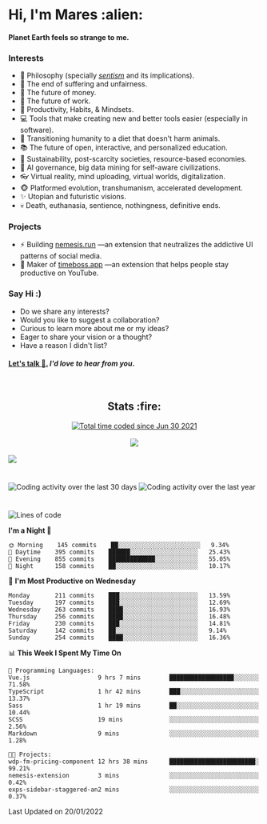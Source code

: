 <h1>Hi, I'm Mares :alien:</h1>

#### Planet Earth feels so strange to me.

### **Interests**

- 🌊 Philosophy (specially [_sentism_][sentismmedium] and its implications).
- 🎯 The end of suffering and unfairness.
- 💸 The future of money.
- 💼 The future of work.
- 🧠 Productivity, Habits, & Mindsets.
- 💻 Tools that make creating new and better tools easier (especially in software).
- 🥗 Transitioning humanity to a diet that doesn't harm animals.
- 📚 The future of open, interactive, and personalized education.
- 🌱 Sustainability, post-scarcity societies, resource-based economies.
- 🤖 AI governance, big data mining for self-aware civilizations.
- 👓 Virtual reality, mind uploading, virtual worlds, digitalization.
- 🐵 Platformed evolution, transhumanism, accelerated development.
- ✨ Utopian and futuristic visions.
- 💀 Death, euthanasia, sentience, nothingness, definitive ends.


### **Projects**

- ⚡ Building [nemesis.run](https://nemesis.run) —an extension that neutralizes the addictive UI patterns of social media.
- 💎 Maker of [timeboss.app](https://timeboss.app) —an extension that helps people stay productive on YouTube.


### **Say Hi :)**

- Do we share any interests?
- Would you like to suggest a collaboration?
- Curious to learn more about me or my ideas?
- Eager to share your vision or a thought?
- Have a reason I didn't list?

#### [Let's talk :wave:.](mailto:mareszhar@gmail.com) _I'd love to hear from you_.

[sentismmedium]: https://medium.com/@mareszhar/born-a-prisoner-a-reflection-about-life-its-struggles-and-a-plan-to-escape-d8566ce9b026

<br>

<h2 align="center">Stats :fire:</h2>

<div align="center">
  <a href="https://wakatime.com/@cfdc0e0d-4860-4b62-9ff0-cb659185525e">
    <img src="https://wakatime.com/badge/user/cfdc0e0d-4860-4b62-9ff0-cb659185525e.svg" alt="Total time coded since Jun 30 2021" />
  </a>
</div>

<br>

<!-- 
Add or remove this: 
&dates=B1AAB3FF 
...or this...
&date_format=M%20j%5B%2C%20Y%5D
from the *streak stats URL below* if they get bugged and aren't updating: 
-->

<div align="center">
  <img src="https://github-readme-streak-stats.herokuapp.com?user=mareszhar&theme=black-ice&hide_border=true&stroke=FFFFFF15&ring=DF8FFE&fire=DF8FFE&currStreakLabel=DF8FFE&background=1A232A&currStreakNum=86FFAB&dates=B1AAB3FF&date_format=M%20j%5B%2C%20Y%5D">
</div>

<br>

<img src="https://activity-graph.herokuapp.com/graph?username=mareszhar&theme=nord&bg_color=00000000&color=979797&line=DF8FFE&point=00000000&area=true&hide_border=true">

<br>

<h1></h1>

<img src="https://wakatime.com/share/@mares/5df0ff02-9c79-41b4-b540-51dc9c65a57b.svg" alt="Coding activity over the last 30 days" />
<img src="https://wakatime.com/share/@mares/ea89ba71-f374-40af-930c-e0655909fe37.svg" alt="Coding activity over the last year" />

<h1></h1>

<!--START_SECTION:waka-->
![Lines of code](https://img.shields.io/badge/From%20Hello%20World%20I%27ve%20Written-126%20Thousand%20lines%20of%20code-blue)

**I'm a Night 🦉** 

```text
🌞 Morning    145 commits    ██░░░░░░░░░░░░░░░░░░░░░░░   9.34% 
🌆 Daytime    395 commits    ██████░░░░░░░░░░░░░░░░░░░   25.43% 
🌃 Evening    855 commits    █████████████░░░░░░░░░░░░   55.05% 
🌙 Night      158 commits    ██░░░░░░░░░░░░░░░░░░░░░░░   10.17%

```
📅 **I'm Most Productive on Wednesday** 

```text
Monday       211 commits    ███░░░░░░░░░░░░░░░░░░░░░░   13.59% 
Tuesday      197 commits    ███░░░░░░░░░░░░░░░░░░░░░░   12.69% 
Wednesday    263 commits    ████░░░░░░░░░░░░░░░░░░░░░   16.93% 
Thursday     256 commits    ████░░░░░░░░░░░░░░░░░░░░░   16.48% 
Friday       230 commits    ███░░░░░░░░░░░░░░░░░░░░░░   14.81% 
Saturday     142 commits    ██░░░░░░░░░░░░░░░░░░░░░░░   9.14% 
Sunday       254 commits    ████░░░░░░░░░░░░░░░░░░░░░   16.36%

```


📊 **This Week I Spent My Time On** 

```text
💬 Programming Languages: 
Vue.js                   9 hrs 7 mins        ██████████████████░░░░░░░   71.58% 
TypeScript               1 hr 42 mins        ███░░░░░░░░░░░░░░░░░░░░░░   13.37% 
Sass                     1 hr 19 mins        ██░░░░░░░░░░░░░░░░░░░░░░░   10.44% 
SCSS                     19 mins             ░░░░░░░░░░░░░░░░░░░░░░░░░   2.56% 
Markdown                 9 mins              ░░░░░░░░░░░░░░░░░░░░░░░░░   1.28%

🐱‍💻 Projects: 
wdp-fm-pricing-component 12 hrs 38 mins      ████████████████████████░   99.21% 
nemesis-extension        3 mins              ░░░░░░░░░░░░░░░░░░░░░░░░░   0.42% 
exps-sidebar-staggered-an2 mins              ░░░░░░░░░░░░░░░░░░░░░░░░░   0.37%

```


 Last Updated on 20/01/2022
<!--END_SECTION:waka-->
